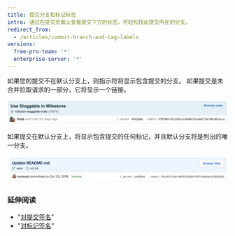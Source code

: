 ```yaml
---
title: 提交分支和标记标签
intro: 通过在提交页面上查看提交下方的标签，可轻松找出提交所在的分支。
redirect_from:
  - /articles/commit-branch-and-tag-labels
versions:
  free-pro-team: '*'
  enterprise-server: '*'
---
```


如果您的提交不在默认分支上，则指示符将显示包含提交的分支。 如果提交是未合并拉取请求的一部分，它将显示一个链接。

![提交分支标签](/assets/images/help/commits/Commit-branch-label.png)

如果提交在默认分支上，将显示包含提交的任何标记，并且默认分支将是列出的唯一分支。

![Commit-main-label](/assets/images/help/commits/Commit-master-label.png)

### 延伸阅读

* "[对提交签名](/articles/signing-commits)"
* "[对标记签名](/articles/signing-tags)"
